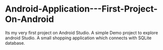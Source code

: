 # Android-Application---First-Project-On-Android
Its my very first project on Android Studio. A simple Demo project to explore android Studio. A small shopping application which connects with SQLite database. 
